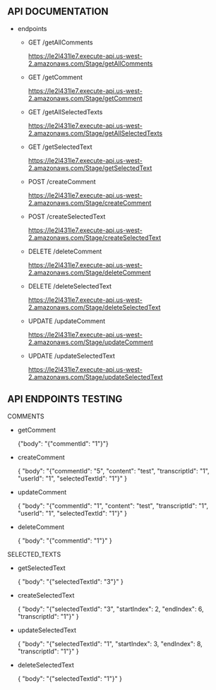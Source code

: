 ## API DOCUMENTATION

- endpoints

    - GET /getAllComments

        https://le2l431le7.execute-api.us-west-2.amazonaws.com/Stage/getAllComments
        
    - GET /getComment

        https://le2l431le7.execute-api.us-west-2.amazonaws.com/Stage/getComment
        
    - GET /getAllSelectedTexts

        https://le2l431le7.execute-api.us-west-2.amazonaws.com/Stage/getAllSelectedTexts

    - GET /getSelectedText

        https://le2l431le7.execute-api.us-west-2.amazonaws.com/Stage/getSelectedText

    - POST /createComment

        https://le2l431le7.execute-api.us-west-2.amazonaws.com/Stage/createComment

    
    - POST /createSelectedText

        https://le2l431le7.execute-api.us-west-2.amazonaws.com/Stage/createSelectedText

    - DELETE /deleteComment

        https://le2l431le7.execute-api.us-west-2.amazonaws.com/Stage/deleteComment

       
    - DELETE /deleteSelectedText

        https://le2l431le7.execute-api.us-west-2.amazonaws.com/Stage/deleteSelectedText

    - UPDATE /updateComment

        https://le2l431le7.execute-api.us-west-2.amazonaws.com/Stage/updateComment
    
  
    - UPDATE /updateSelectedText
    
        https://le2l431le7.execute-api.us-west-2.amazonaws.com/Stage/updateSelectedText
    
  
## API ENDPOINTS TESTING

COMMENTS

- getComment

    {"body": "{\"commentId\": \"1\"}"}

- createComment 

    {
  "body": "{\"commentId\": \"5\", \"content\": \"test\", \"transcriptId\": \"1\", \"userId\": \"1\", \"selectedTextId\": \"1\"}"
}

- updateComment

    {
  "body": "{\"commentId\": \"1\", \"content\": \"test\", \"transcriptId\": \"1\", \"userId\": \"1\", \"selectedTextId\": \"1\"}"
}

- deleteComment

    {
  "body": "{\"commentId\": \"1\"}"
}


SELECTED_TEXTS

- getSelectedText

    {
  "body": "{\"selectedTextId\": \"3\"}"
}

- createSelectedText

    {
  "body": "{\"selectedTextId\": \"3\", \"startIndex\": 2, \"endIndex\": 6, \"transcriptId\": \"1\"}"
}



- updateSelectedText

    {
  "body": "{\"selectedTextId\": \"1\", \"startIndex\": 3, \"endIndex\": 8, \"transcriptId\": \"1\"}"
}

- deleteSelectedText

    {
  "body": "{\"selectedTextId\": \"1\"}"
}




